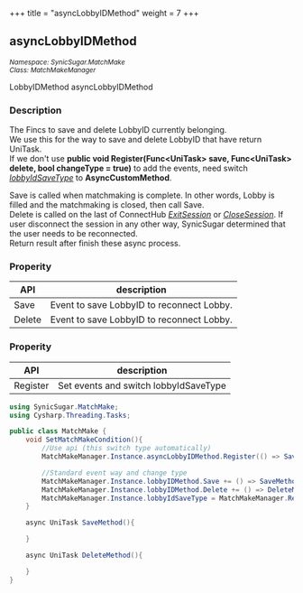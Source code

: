 +++
title = "asyncLobbyIDMethod"
weight = 7
+++
## asyncLobbyIDMethod
<small>*Namespace: SynicSugar.MatchMake* <br>
*Class: MatchMakeManager* </small>

LobbyIDMethod asyncLobbyIDMethod


### Description
The Fincs to save and delete LobbyID currently belonging.<br>
We use this for the way to save and delete LobbyID that have return UniTask.<br>
If we don't use **public void Register(Func&lt;UniTask&gt; save, Func&lt;UniTask&gt; delete, bool changeType = true)** to add the events, need switch *[lobbyIdSaveType](../MatchMakeManager/lobbyidsavetype)* to **AsyncCustomMethod**.


Save is called when matchmaking is complete. In other words, Lobby is filled and the matchmaking is closed, then call Save.<br>
Delete is called on the last of ConnectHub *[ExitSession](../../SynicSugar.P2P/ConnectHub/exitsession)* or *[CloseSession](../../SynicSugar.P2P/ConnectHub/closesession)*. If user disconnect the session in any other way, SynicSugar determined that the user needs to be reconnected.<br>
Return result after finish these async process.

### Properity
| API | description |
|---|---|
| Save | Event to save LobbyID to reconnect Lobby. |
| Delete | Event to save LobbyID to reconnect Lobby. |


### Properity
| API | description |
|---|---|
| Register | Set events and switch lobbyIdSaveType |


```cs
using SynicSugar.MatchMake;
using Cysharp.Threading.Tasks;

public class MatchMake {
    void SetMatchMakeCondition(){
        //Use api (this switch type automatically)
        MatchMakeManager.Instance.asyncLobbyIDMethod.Register(() => SaveMethod(), () => DeleteMethod());

        //Standard event way and change type
        MatchMakeManager.Instance.lobbyIDMethod.Save += () => SaveMethod();
        MatchMakeManager.Instance.lobbyIDMethod.Delete += () => DeleteMethod();
        MatchMakeManager.Instance.lobbyIdSaveType = MatchMakeManager.RecconectLobbyIdSaveType.AsyncCustomMethod;
    }

    async UniTask SaveMethod(){

    }

    async UniTask DeleteMethod(){

    }
}
```